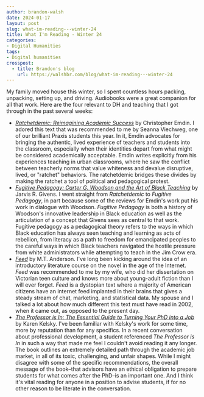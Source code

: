 ```yaml
---
author: brandon-walsh
date: 2024-01-17
layout: post
slug: what-im-reading---winter-24
title: What I'm Reading - Winter 24
categories:
- Digital Humanities
tags:
- Digital humanities
crosspost:
  - title: Brandon's blog
    url: https://walshbr.com/blog/what-im-reading---winter-24
---
```

My family moved house this winter, so I spent countless hours packing, unpacking, setting up, and driving. Audiobooks were a great companion for all that work. Here are the four relevant to DH and teaching that I got through in the past several weeks: 

* _[Ratchetdemic: Reimagining Academic Success](https://chrisemdin.com/product/ratchetdemic-reimagining-academic-success/)_ by Christopher Emdin. I adored this text that was recommended to me by Seanna Viechweg, one of our brilliant Praxis students this year. In it, Emdin advocates for bringing the authentic, lived experience of teachers and students into the classroom, especially when their identities depart from what might be considered academically acceptable. Emdin writes explicitly from his experiences teaching in urban classrooms, where he saw the conflict between teacherly norms that value whiteness and devalue disruptive, lived, or "ratchet" behaviors. The ratchetdemic bridges these divides by making the ratchet a tool of political and pedagogical protest. 
* _[Fugitive Pedagogy: Carter G. Woodson and the Art of Black Teaching](https://www.hup.harvard.edu/books/9780674983687)_ by Jarvis R. Givens. I went straight from _Ratchetdemic_ to _Fugitive Pedagogy_, in part because some of the reviews for Emdin's work put his work in dialogue with Woodson. _Fugitive Pedagogy_ is both a history of Woodson's innovative leadership in Black education as well as the articulation of a concept that Givens sees as central to that work. Fugitive pedagogy as a pedagogical theory refers to the ways in which Black education has always seen teaching and learning as acts of rebellion, from literacy as a path to freedom for emancipated peoples to the careful ways in which Black teachers navigated the hostile pressure from white administrators while attempting to teach in the Jim Crow era. 
* _[Feed](https://mt-anderson.com/books/feed)_ by M.T. Anderson. I've long been kicking around the idea of an introductory literature course on the novel in the age of the Internet. _Feed_ was recommended to me by my wife, who did her dissertation on Victorian teen culture and knows more about young-adult fiction than I will ever forget. _Feed_ is a dystopian text where a majority of American citizens have an internet feed implanted in their brains that gives a steady stream of chat, marketing, and statistical data. My spouse and I talked a lot about how much different this text must have read in 2002, when it came out, as opposed to the present day.
* _[The Professor is In: The Essential Guide to Turning Your PhD into a Job](https://theprofessorisin.com/buy-the-book/)_ by Karen Kelsky. I've been familiar with Kelsky's work for some time, more by reputation than for any specifics. In a recent conversation about professional development, a student referenced _The Professor is In_ in such a way that made me feel I couldn't avoid reading it any longer. The book outlines an extremely detailed path through the academic job market, in all of its toxic, challenging, and unfair shapes. While I might disagree with some of the specific recommendations, the overall message of the book–that advisors have an ethical obligation to prepare students for what comes after the PhD–is an important one. And I think it's vital reading for anyone in a position to advise students, if for no other reason to be literate in the conversation. 

